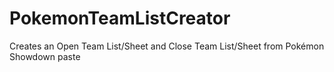 # PokemonTeamListCreator
Creates an Open Team List/Sheet and Close Team List/Sheet from Pokémon Showdown paste
